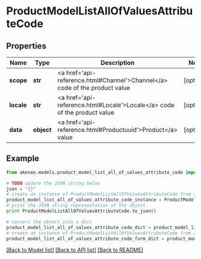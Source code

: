# ProductModelListAllOfValuesAttributeCode


## Properties
Name | Type | Description | Notes
------------ | ------------- | ------------- | -------------
**scope** | **str** | &lt;a href&#x3D;&#39;api-reference.html#Channel&#39;&gt;Channel&lt;/a&gt; code of the product value | [optional] 
**locale** | **str** | &lt;a href&#x3D;&#39;api-reference.html#Locale&#39;&gt;Locale&lt;/a&gt; code of the product value | [optional] 
**data** | **object** | &lt;a href&#x3D;&#39;api-reference.html#Productuuid&#39;&gt;Product&lt;/a&gt; value | [optional] 

## Example

```python
from akeneo.models.product_model_list_all_of_values_attribute_code import ProductModelListAllOfValuesAttributeCode

# TODO update the JSON string below
json = "{}"
# create an instance of ProductModelListAllOfValuesAttributeCode from a JSON string
product_model_list_all_of_values_attribute_code_instance = ProductModelListAllOfValuesAttributeCode.from_json(json)
# print the JSON string representation of the object
print ProductModelListAllOfValuesAttributeCode.to_json()

# convert the object into a dict
product_model_list_all_of_values_attribute_code_dict = product_model_list_all_of_values_attribute_code_instance.to_dict()
# create an instance of ProductModelListAllOfValuesAttributeCode from a dict
product_model_list_all_of_values_attribute_code_form_dict = product_model_list_all_of_values_attribute_code.from_dict(product_model_list_all_of_values_attribute_code_dict)
```
[[Back to Model list]](../README.md#documentation-for-models) [[Back to API list]](../README.md#documentation-for-api-endpoints) [[Back to README]](../README.md)



